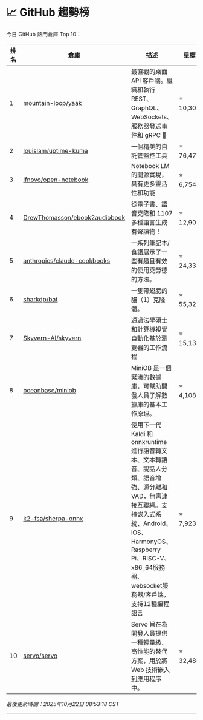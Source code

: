 # 📈 GitHub 趨勢榜

今日 GitHub 熱門倉庫 Top 10：

| 排名 | 倉庫 | 描述 | 星標 | 程式語言 |
|-----|------|------|------|----------|
| 1 | [mountain-loop/yaak](https://github.com/mountain-loop/yaak) | 最直觀的桌面 API 客戶端。組織和執行 REST、GraphQL、WebSockets、服務器發送事件和 gRPC 🦬 | ⭐ 10,309 | TypeScript |
| 2 | [louislam/uptime-kuma](https://github.com/louislam/uptime-kuma) | 一個精美的自託管監控工具 | ⭐ 76,475 | JavaScript |
| 3 | [lfnovo/open-notebook](https://github.com/lfnovo/open-notebook) | Notebook LM 的開源實現，具有更多靈活性和功能 | ⭐ 6,754 | TypeScript |
| 4 | [DrewThomasson/ebook2audiobook](https://github.com/DrewThomasson/ebook2audiobook) | 從電子書、語音克隆和 1107 多種語言生成有聲讀物！ | ⭐ 12,905 | Python |
| 5 | [anthropics/claude-cookbooks](https://github.com/anthropics/claude-cookbooks) | 一系列筆記本/食譜展示了一些有趣且有效的使用克勞德的方法。 | ⭐ 24,333 | Jupyter Notebook |
| 6 | [sharkdp/bat](https://github.com/sharkdp/bat) | 一隻帶翅膀的貓（1）克隆體。 | ⭐ 55,321 | Rust |
| 7 | [Skyvern-AI/skyvern](https://github.com/Skyvern-AI/skyvern) | 通過法學碩士和計算機視覺自動化基於瀏覽器的工作流程 | ⭐ 15,133 | Python |
| 8 | [oceanbase/miniob](https://github.com/oceanbase/miniob) | MiniOB 是一個緊湊的數據庫，可幫助開發人員了解數據庫的基本工作原理。 | ⭐ 4,108 | C++ |
| 9 | [k2-fsa/sherpa-onnx](https://github.com/k2-fsa/sherpa-onnx) | 使用下一代 Kaldi 和 onnxruntime 進行語音轉文本、文本轉語音、說話人分類、語音增強、源分離和 VAD，無需連接互聯網。支持嵌入式系統、Android、iOS、HarmonyOS、Raspberry Pi、RISC-V、x86_64服務器、websocket服務器/客戶端，支持12種編程語言 | ⭐ 7,923 | C++ |
| 10 | [servo/servo](https://github.com/servo/servo) | Servo 旨在為開發人員提供一種輕量級、高性能的替代方案，用於將 Web 技術嵌入到應用程序中。 | ⭐ 32,486 | Rust |

*最後更新時間：2025年10月22日 08:53:18 CST*

---
